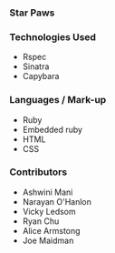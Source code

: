 ### Star Paws

### Technologies Used
- Rspec
- Sinatra
- Capybara

### Languages / Mark-up
- Ruby
- Embedded ruby
- HTML
- CSS

### Contributors
- Ashwini Mani
- Narayan O'Hanlon
- Vicky Ledsom
- Ryan Chu
- Alice Armstong
- Joe Maidman

